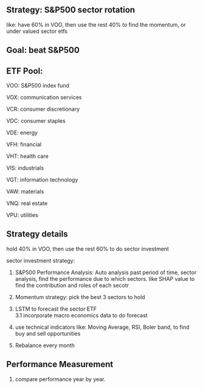 ## Strategy: S&P500 sector rotation  
 like: have 60% in VOO, then use the rest 40% to find the momentum, or under valued sector etfs 

## Goal: beat S&P500 

## ETF Pool: 
VOO: S&P500 index fund

VOX: communication services

VCR: consumer discretionary 

VDC: consumer staples 

VDE: energy 

VFH: financial 

VHT: health care

VIS: industrials

VGT: information technology 

VAW: materials

VNQ: real estate

VPU: utilities 

## Strategy details 
hold 40% in VOO, then use the rest 60% to do sector investment 

sector investment strategy: 

1. S&P500 Performance Analysis: Auto analysis past period of time, sector analysis, find the performance due to which sectors. like SHAP value to find the contribution and roles of each secotr 

2. Momentum strategy: pick the best 3 sectors to hold 

3. LSTM to forecast the sector ETF\
3.1 incorporate macro economics data to do forecast 

4. use technical indicators like: Moving Average, RSI, Boler band, to find buy and sell opportunities  

5. Rebalance every month 

## Performance Measurement 
1. compare performance year by year. 



































